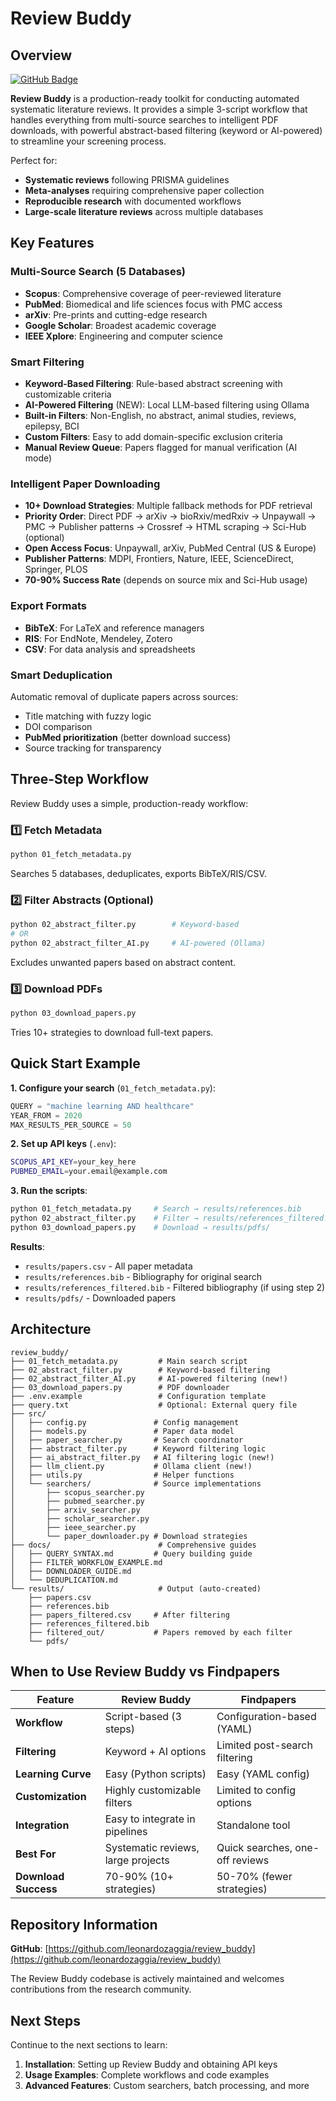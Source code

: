 # <i class="fa-brands fa-simplybuilt"></i> Review Buddy

## Overview

[![GitHub Badge](https://img.shields.io/badge/GitHub-Repository-blue?logo=github)](https://github.com/leonardozaggia/review_buddy)

**Review Buddy** is a production-ready toolkit for conducting automated systematic literature reviews. It provides a simple 3-script workflow that handles everything from multi-source searches to intelligent PDF downloads, with powerful abstract-based filtering (keyword or AI-powered) to streamline your screening process.

Perfect for:
- **Systematic reviews** following PRISMA guidelines
- **Meta-analyses** requiring comprehensive paper collection
- **Reproducible research** with documented workflows
- **Large-scale literature reviews** across multiple databases

## Key Features

### Multi-Source Search (5 Databases)
- **Scopus**: Comprehensive coverage of peer-reviewed literature
- **PubMed**: Biomedical and life sciences focus with PMC access
- **arXiv**: Pre-prints and cutting-edge research
- **Google Scholar**: Broadest academic coverage
- **IEEE Xplore**: Engineering and computer science

### Smart Filtering
- **Keyword-Based Filtering**: Rule-based abstract screening with customizable criteria
- **AI-Powered Filtering** (NEW): Local LLM-based filtering using Ollama
- **Built-in Filters**: Non-English, no abstract, animal studies, reviews, epilepsy, BCI
- **Custom Filters**: Easy to add domain-specific exclusion criteria
- **Manual Review Queue**: Papers flagged for manual verification (AI mode)

### Intelligent Paper Downloading
- **10+ Download Strategies**: Multiple fallback methods for PDF retrieval
- **Priority Order**: Direct PDF → arXiv → bioRxiv/medRxiv → Unpaywall → PMC → Publisher patterns → Crossref → HTML scraping → Sci-Hub (optional)
- **Open Access Focus**: Unpaywall, arXiv, PubMed Central (US & Europe)
- **Publisher Patterns**: MDPI, Frontiers, Nature, IEEE, ScienceDirect, Springer, PLOS
- **70-90% Success Rate** (depends on source mix and Sci-Hub usage)

### Export Formats
- **BibTeX**: For LaTeX and reference managers
- **RIS**: For EndNote, Mendeley, Zotero
- **CSV**: For data analysis and spreadsheets

### Smart Deduplication
Automatic removal of duplicate papers across sources:
- Title matching with fuzzy logic
- DOI comparison
- **PubMed prioritization** (better download success)
- Source tracking for transparency

## Three-Step Workflow

Review Buddy uses a simple, production-ready workflow:

### 1️⃣ Fetch Metadata
```bash
python 01_fetch_metadata.py
```
Searches 5 databases, deduplicates, exports BibTeX/RIS/CSV.

### 2️⃣ Filter Abstracts (Optional)
```bash
python 02_abstract_filter.py        # Keyword-based
# OR
python 02_abstract_filter_AI.py     # AI-powered (Ollama)
```
Excludes unwanted papers based on abstract content.

### 3️⃣ Download PDFs
```bash
python 03_download_papers.py
```
Tries 10+ strategies to download full-text papers.

## Quick Start Example

**1. Configure your search** (`01_fetch_metadata.py`):
```python
QUERY = "machine learning AND healthcare"
YEAR_FROM = 2020
MAX_RESULTS_PER_SOURCE = 50
```

**2. Set up API keys** (`.env`):
```bash
SCOPUS_API_KEY=your_key_here
PUBMED_EMAIL=your.email@example.com
```

**3. Run the scripts**:
```bash
python 01_fetch_metadata.py     # Search → results/references.bib
python 02_abstract_filter.py    # Filter → results/references_filtered.bib  
python 03_download_papers.py    # Download → results/pdfs/
```

**Results**:
- `results/papers.csv` - All paper metadata
- `results/references.bib` - Bibliography for original search
- `results/references_filtered.bib` - Filtered bibliography (if using step 2)
- `results/pdfs/` - Downloaded papers

## Architecture

```
review_buddy/
├── 01_fetch_metadata.py         # Main search script
├── 02_abstract_filter.py        # Keyword-based filtering
├── 02_abstract_filter_AI.py     # AI-powered filtering (new!)
├── 03_download_papers.py        # PDF downloader
├── .env.example                 # Configuration template
├── query.txt                    # Optional: External query file
├── src/
│   ├── config.py               # Config management
│   ├── models.py               # Paper data model
│   ├── paper_searcher.py       # Search coordinator
│   ├── abstract_filter.py      # Keyword filtering logic
│   ├── ai_abstract_filter.py   # AI filtering logic (new!)
│   ├── llm_client.py           # Ollama client (new!)
│   ├── utils.py                # Helper functions
│   └── searchers/              # Source implementations
│       ├── scopus_searcher.py
│       ├── pubmed_searcher.py
│       ├── arxiv_searcher.py
│       ├── scholar_searcher.py
│       ├── ieee_searcher.py
│       └── paper_downloader.py # Download strategies
├── docs/                        # Comprehensive guides
│   ├── QUERY_SYNTAX.md         # Query building guide
│   ├── FILTER_WORKFLOW_EXAMPLE.md
│   ├── DOWNLOADER_GUIDE.md
│   └── DEDUPLICATION.md
└── results/                     # Output (auto-created)
    ├── papers.csv
    ├── references.bib
    ├── papers_filtered.csv     # After filtering
    ├── references_filtered.bib
    ├── filtered_out/           # Papers removed by each filter
    └── pdfs/
```
## When to Use Review Buddy vs Findpapers

| Feature | Review Buddy | Findpapers |
|---------|---------------|------------|
| **Workflow** | Script-based (3 steps) | Configuration-based (YAML) |
| **Filtering** | Keyword + AI options | Limited post-search filtering |
| **Learning Curve** | Easy (Python scripts) | Easy (YAML config) |
| **Customization** | Highly customizable filters | Limited to config options |
| **Integration** | Easy to integrate in pipelines | Standalone tool |
| **Best For** | Systematic reviews, large projects | Quick searches, one-off reviews |
| **Download Success** | 70-90% (10+ strategies) | 50-70% (fewer strategies) |

## Repository Information

**GitHub**: [https://github.com/leonardozaggia/review_buddy](https://github.com/leonardozaggia/review_buddy)

The Review Buddy codebase is actively maintained and welcomes contributions from the research community.

## Next Steps

Continue to the next sections to learn:
1. **Installation**: Setting up Review Buddy and obtaining API keys
2. **Usage Examples**: Complete workflows and code examples
3. **Advanced Features**: Custom searchers, batch processing, and more
